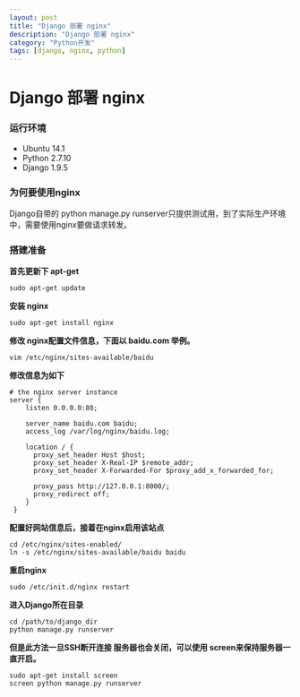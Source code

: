```yaml
---
layout: post
title: "Django 部署 nginx"
description: "Django 部署 nginx"
category: "Python开发"
tags: [django, nginx, python]
---
```


# Django 部署 nginx

### 运行环境

- Ubuntu 14.1
- Python 2.7.10
- Django 1.9.5

### 为何要使用nginx

Django自带的 python manage.py runserver只提供测试用，到了实际生产环境中，需要使用nginx要做请求转发。

### 搭建准备

**首先更新下 apt-get**

```
sudo apt-get update
```

**安装 nginx**

```
sudo apt-get install nginx
```

**修改 nginx配置文件信息，下面以 baidu.com 举例。**

```
vim /etc/nginx/sites-available/baidu
```

**修改信息为如下**

```
# the nginx server instance
server {
    listen 0.0.0.0:80;

    server_name baidu.com baidu;
    access_log /var/log/nginx/baidu.log;

    location / {
      proxy_set_header Host $host;
      proxy_set_header X-Real-IP $remote_addr;
      proxy_set_header X-Forwarded-For $proxy_add_x_forwarded_for;

      proxy_pass http://127.0.0.1:8000/;
      proxy_redirect off;
    }
 }
```

**配置好网站信息后，接着在nginx启用该站点**

```
cd /etc/nginx/sites-enabled/ 
ln -s /etc/nginx/sites-available/baidu baidu
```

**重启nginx**

```
sudo /etc/init.d/nginx restart
```

**进入Django所在目录**

```
cd /path/to/django_dir
python manage.py runserver
```

**但是此方法一旦SSH断开连接 服务器也会关闭，可以使用 screen来保持服务器一直开启。**

```
sudo apt-get install screen
screen python manage.py runserver
```